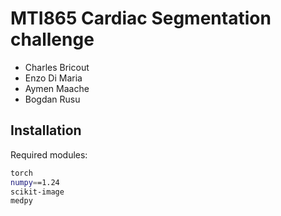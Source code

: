 # MTI865 Cardiac Segmentation challenge
- Charles Bricout
- Enzo Di Maria
- Aymen Maache
- Bogdan Rusu

## Installation
Required modules:
```bash
torch
numpy==1.24
scikit-image
medpy
```
